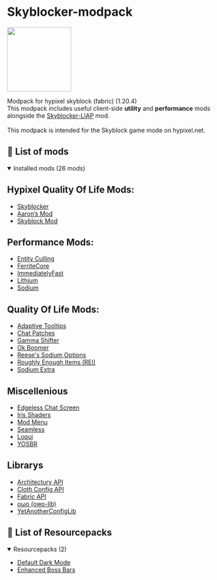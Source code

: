 # Skyblocker-modpack
<img height="150" src="https://hysky.de/skyblocker.png" />

Modpack for hypixel skyblock (fabric) (1.20.4) \
This modpack includes useful client-side **utility** and **performance** mods alongside the [Skyblocker-LIAP](https://modrinth.com/mod/skyblocker-liap) mod. \
\
This modpack is intended for the Skyblock game mode on hypixel.net.

## 🔧 List of mods

<details open>
<summary> Installed mods (26 mods)</summary>

## Hypixel Quality Of Life Mods:
- [Skyblocker](https://modrinth.com/mod/skyblocker-liap)
- [Aaron’s Mod](https://modrinth.com/mod/aaron-mod)
- [Skyblock Mod](https://modrinth.com/mod/skyblockmod)

## Performance Mods:
- [Entity Culling](https://modrinth.com/mod/entityculling)
- [FerriteCore](https://modrinth.com/mod/ferrite-core)
- [ImmediatelyFast](https://modrinth.com/mod/immediatelyfast)
- [Lithium](https://modrinth.com/mod/lithium)
- [Sodium](https://modrinth.com/mod/sodium)

## Quality Of Life Mods:
- [Adaptive Tooltips](https://modrinth.com/mod/adaptive-tooltips)
- [Chat Patches](https://modrinth.com/mod/chatpatches)
- [Gamma Shifter](https://modrinth.com/mod/gamma-shifter)
- [Ok Boomer](https://modrinth.com/mod/ok-boomer)
- [Reese's Sodium Options](https://modrinth.com/mod/reeses-sodium-options)
- [Roughly Enough Items (REI)](https://modrinth.com/mod/rei)
- [Sodium Extra](https://modrinth.com/mod/sodium-extra)

## Miscellenious
- [Edgeless Chat Screen](https://modrinth.com/mod/edgeless-chat-screen)
- [Iris Shaders](https://modrinth.com/mod/iris)
- [Mod Menu](https://modrinth.com/mod/modmenu)
- [Seamless](https://modrinth.com/mod/seamless)
- [Loqui](https://modrinth.com/mod/loqui)
- [YOSBR](https://modrinth.com/mod/yosbr)

## Librarys
- [Architectury API](https://modrinth.com/mod/architectury-api)
- [Cloth Config API](https://modrinth.com/mod/cloth-config)
- [Fabric API](https://modrinth.com/mod/fabric-api)
- [oωo (owo-lib)](https://modrinth.com/mod/owo-lib)
- [YetAnotherConfigLib](https://modrinth.com/mod/yacl)

</details>

## 🎨 List of Resourcepacks

<details open>
<summary> Resourcepacks (2)</summary>

- [Default Dark Mode](https://modrinth.com/resourcepack/default-dark-mode)
- [Enhanced Boss Bars](https://modrinth.com/resourcepack/enhanced-boss-bars)

</details>
